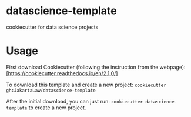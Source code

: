 # datascience-template

cookiecutter for data science projects

# Usage

First download Cookiecutter (following the instruction from the webpage): [https://cookiecutter.readthedocs.io/en/2.1.0/]

To download this template and create a new project: `cookiecutter gh:JakartaLaw/datascience-template`

After the initial download, you can just run: `cookiecutter datascience-template` to create a new project.


